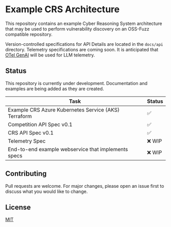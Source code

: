 # Example CRS Architecture

This repository contains an example Cyber Reasoning System architecture that may be used to perform vulnerability discovery on an OSS-Fuzz compatible repository.

Version-controlled specifications for API Details are located in the `docs/api` directory. Telemetry specifications are coming soon. It is anticipated that [OTel GenAI](https://opentelemetry.io/blog/2024/otel-generative-ai/) will be used for LLM telemetry.

## Status

This repository is currently under development. Documentation and examples are being added as they are created.

| Task                                                 | Status |
| ---------------------------------------------------- | ------ |
| Example CRS Azure Kubernetes Service (AKS) Terraform | ✅     |
| Competition API Spec v0.1                            | ✅     |
| CRS API Spec v0.1                                    | ✅     |
| Telemetry Spec                                       | ❌ WIP |
| End-to-end example webservice that implements specs  | ❌ WIP |

## Contributing

Pull requests are welcome. For major changes, please open an issue first
to discuss what you would like to change.

## License

[MIT](https://choosealicense.com/licenses/mit/)
